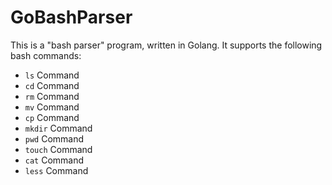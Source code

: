 # GoBashParser

This is a "bash parser" program, written in Golang.
It supports the following bash commands:

 * `ls` Command
 * `cd` Command
 * `rm` Command
 * `mv` Command
 * `cp` Command
 * `mkdir` Command
 * `pwd` Command
 * `touch` Command
 * `cat` Command
 * `less` Command

